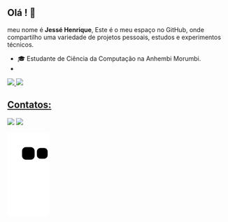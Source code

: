 

## Olá ! 👋

meu nome é **Jessé Henrique**,
Este é o meu espaço no GitHub, onde compartilho uma variedade de projetos pessoais, estudos e experimentos técnicos. 

- 🎓 Estudante de Ciência da Computação na Anhembi Morumbi.
- 
<div>
<a href="https://github.com/henriquejessex">
<img loading="lazy" height="180em" src="https://github-readme-stats.vercel.app/api/top-langs/?username=henriquejessex&layout=compact&langs_count=7&theme=light"/>
<img loading="lazy" height="180em" src="https://github-readme-stats.vercel.app/api?username=henriquejessex&show_icons=true&theme=light&include_all_commits=true&count_private=true"/>
</div>

## Contatos:

<div>
<a href = "mailto:contato@henrique.jessex@gmail.com"><img loading="lazy" src="https://img.shields.io/badge/Gmail-D14836?style=for-the-badge&logo=gmail&logoColor=white" target="_blank"></a>
<a href="https://www.linkedin.com/in/jesse-henrique-pereira" target="_blank"><img loading="lazy" src="https://img.shields.io/badge/-LinkedIn-%230077B5?style=for-the-badge&logo=linkedin&logoColor=white" target="_blank"></a>   
</div>

![Snake animation](https://github.com/henriquejessex/henriquejessex/blob/output/github-contribution-grid-snake.svg)
